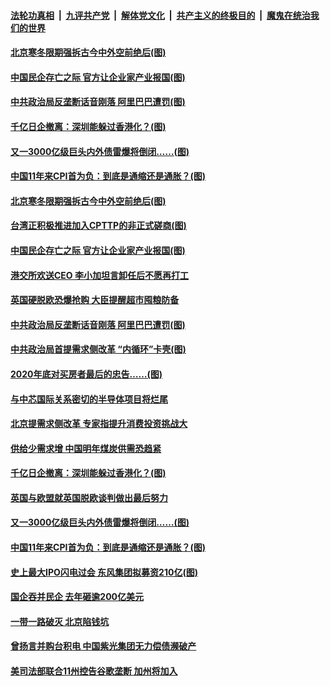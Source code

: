 

####  [法轮功真相](../../../../basic/blob/master/README.md?t=12150902) &nbsp;|&nbsp; [九评共产党](../../../../9ping.md/blob/master/README.md?t=12150902) &nbsp;|&nbsp; [解体党文化](../../../../jtdwh.md/blob/master/README.md?t=12150902)  &nbsp;|&nbsp; [共产主义的终极目的](../../../../gczydzjmd.md/blob/master/README.md?t=12150902) &nbsp;|&nbsp; [魔鬼在统治我们的世界](../../../../mgztzwmdsj.md/blob/master/README.md?t=12150902) 

#### [北京寒冬限期强拆古今中外空前绝后(图)](../pages/p5/955832.md?t=12150902) 

#### [中国民企存亡之际 官方让企业家产业报国(图)](../pages/p5/955807.md?t=12150902) 

#### [中共政治局反垄断话音刚落 阿里巴巴遭罚(图)](../pages/p5/955798.md?t=12150902) 

#### [千亿日企撤离：深圳能躲过香港化？(图)](../pages/p5/955695.md?t=12150902) 

#### [又一3000亿级巨头内外债雷爆将倒闭……(图)](../pages/p5/955701.md?t=12150902) 

#### [中国11年来CPI首为负：到底是通缩还是通胀？(图)](../pages/p5/955698.md?t=12150902) 

#### [北京寒冬限期强拆古今中外空前绝后(图)](../pages/p5/955832.md?t=12150902) 

#### [台湾正积极推进加入CPTTP的非正式磋商(图)](../pages/p5/955831.md?t=12150902) 

#### [中国民企存亡之际 官方让企业家产业报国(图)](../pages/p5/955807.md?t=12150902) 

#### [港交所欢送CEO 李小加坦言卸任后不愿再打工](../pages/p5/955816.md?t=12150902) 

#### [英国硬脱欧恐爆抢购 大臣提醒超市囤粮防备](../pages/p5/955813.md?t=12150902) 

#### [中共政治局反垄断话音刚落 阿里巴巴遭罚(图)](../pages/p5/955798.md?t=12150902) 

#### [中共政治局首提需求侧改革 “内循环”卡壳(图)](../pages/p5/955786.md?t=12150902) 

#### [2020年底对买房者最后的忠告……(图)](../pages/p5/955713.md?t=12150902) 

#### [与中芯国际关系密切的半导体项目将烂尾](../pages/p5/955721.md?t=12150902) 

#### [北京提需求侧改革 专家指提升消费投资挑战大](../pages/p5/955719.md?t=12150902) 

#### [供给少需求增 中国明年煤炭供需恐趋紧](../pages/p5/955718.md?t=12150902) 

#### [千亿日企撤离：深圳能躲过香港化？(图)](../pages/p5/955695.md?t=12150902) 

#### [英国与欧盟就英国脱欧谈判做出最后努力](../pages/p5/955716.md?t=12150902) 

#### [又一3000亿级巨头内外债雷爆将倒闭……(图)](../pages/p5/955701.md?t=12150902) 

#### [中国11年来CPI首为负：到底是通缩还是通胀？(图)](../pages/p5/955698.md?t=12150902) 

#### [史上最大IPO闪电过会 东风集团拟募资210亿(图)](../pages/p5/955688.md?t=12150902) 

#### [国企吞并民企 去年砸逾200亿美元](../pages/p5/955662.md?t=12150902) 

#### [一带一路破灭 北京陷钱坑](../pages/p5/955661.md?t=12150902) 

#### [曾扬言并购台积电 中国紫光集团无力偿债濒破产](../pages/p5/955660.md?t=12150902) 

#### [美司法部联合11州控告谷歌垄断 加州将加入](../pages/p5/955659.md?t=12150902) 

